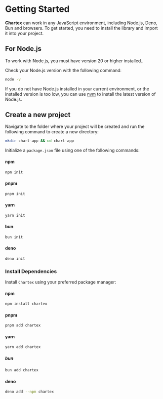 # Getting Started

**Chartex** can work in any JavaScript environment, including Node.js, Deno, Bun and browsers. To get started, you need to install the library and import it into your project.

## For Node.js

To work with Node.js, you must have version 20 or higher installed..

Check your Node.js version with the following command:

```sh
node -v
```

If you do not have Node.js installed in your current environment, or the installed version is too low, you can use [nvm](https://github.com/nvm-sh/nvm) to install the latest version of Node.js.

## Create a new project

Navigate to the folder where your project will be created and run the following command to create a new directory:
```sh
mkdir chart-app && cd chart-app
```

Initialize a `package.json` file using one of the following commands:

<!-- tabs:start -->

#### **npm**
```sh
npm init
```

#### **pnpm**
```sh
pnpm init
```

#### **yarn**
```sh
yarn init
```

#### **bun**
```sh
bun init
```

#### **deno**
```sh
deno init
```

<!-- tabs:end -->


### Install Dependencies

Install `Chartex` using your preferred package manager:

<!-- tabs:start -->

#### **npm**
```sh
npm install chartex
```


#### **pnpm**
```sh
pnpm add chartex
```


#### **yarn**
```sh
yarn add chartex
```


##### **bun**
```sh
bun add chartex
```


#### **deno**
```sh
deno add --npm chartex
```

<!-- tabs:end -->
